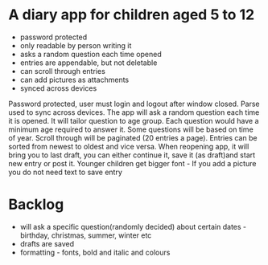 # A diary app for children aged 5 to 12

* password protected
* only readable by person writing it
* asks a random question each time opened
* entries are appendable, but not deletable
* can scroll through entries
* can add pictures as attachments
* synced across devices






Password protected, user must login and  logout after window closed.
Parse used to sync across devices.
The app will ask a random question each time it is opened.  It will tailor question to age group.
Each question would have a minimum age required to answer it.
Some questions will be based on time of year.
Scroll through will be paginated (20 entries a page).
Entries can be sorted from newest to oldest and vice versa.
When reopening app, it will bring you to last draft, you can either continue it, save it (as draft)and start new entry or post it.
Younger children get bigger font -
If you add a picture you do not need text to save entry

# Backlog

* will ask a specific question(randomly decided) about certain dates - birthday, christmas, summer, winter etc
* drafts are saved
* formatting - fonts, bold and italic and colours
